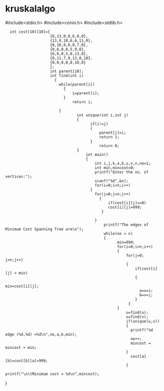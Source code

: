 # kruskalalgo


#include<stdio.h>
#include<conio.h>
#include<stdlib.h>

      int cost[10][10]={
                        {0,13,0,0,6,0,0},
                        {13,0,10,6,6,11,0},
                        {0,10,0,0,0,7,0},
                        {0,6,0,0,5,9,0},
                        {6,6,0,5,0,13,8},
                        {0,11,7,9,13,0,10},
                        {0,0,0,0,8,10,0}
                        };
                        int parent[10];
                        int find(int i)
                          {
                            while(parent[i])
                              {
                                  i=parent[i];
                              }
                                  return i;
                                  
                            }
                                    int unique(int i,int j)
                                    {
                                          if(i!=j)
                                          {
                                              parent[j]=i;
                                              return 1;
                                          }
                                              return 0;
                                    }
                                        int main()
                                        {
                                            int i,j,k,a,b,u,v,n,ne=1;
                                            int min,mincost=0;
                                            printf("Enter the no. of vertices:");
                                            scanf("%d",&n);
                                            for(i=0;i<n;i++)
                                          {
                                            for(j=0;j<n;j++)
                                              {
                                                  if(cost[i][j]==0)
                                                  cost[i][j]=999;
                                               }
                                               
                                            }
                                                printf("The edges of Minimum Cost Spanning Tree are\n");
                                                while(ne < n)
                                                {
                                                      min=999;
                                                      for(i=0;i<n;i++)
                                                      {
                                                          for(j=0; j<n;j++)
                                                          {
                                                              if(cost[i][j] < min)
                                                              {
                                                                min=cost[i][j];
                                                                a=u=i;
                                                                b=v=j;
                                                              }
                                                           }
                                                      }
                                                          u=find(u);
                                                          v=find(v);
                                                          if(unique(u,v))
                                                          {
                                                            printf("%d edge (%d,%d) =%d\n",ne,a,b,min);
                                                            ne++;
                                                            mincost = mincost + min;
                                                          }
                                                            cost[a][b]=cost[b][a]=999;
                                                          }
                                                          printf("\n\tMinimum cost = %d\n",mincost);
}
